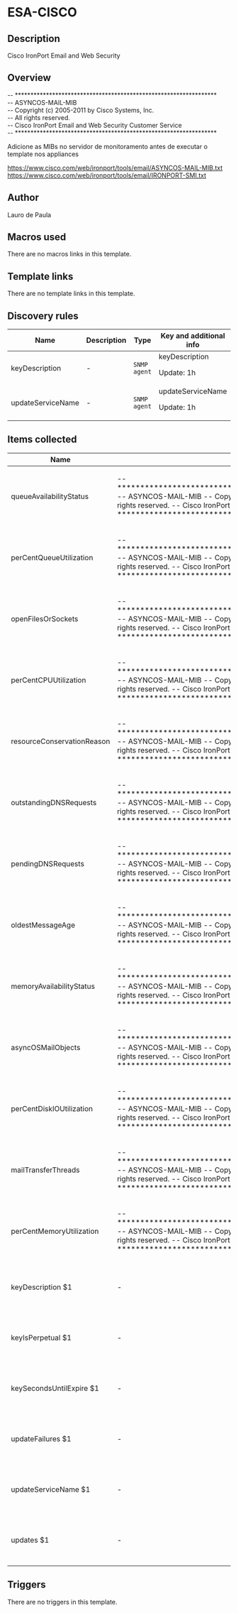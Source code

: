 # ESA-CISCO

## Description

Cisco IronPort Email and Web Security

## Overview

-- *****************************************************************  
-- ASYNCOS-MAIL-MIB  
-- Copyright (c) 2005-2011 by Cisco Systems, Inc.  
-- All rights reserved.  
-- Cisco IronPort Email and Web Security Customer Service  
-- *****************************************************************


Adicione as MIBs no servidor de monitoramento antes de executar o template nos appliances 


<https://www.cisco.com/web/ironport/tools/email/ASYNCOS-MAIL-MIB.txt>  
<https://www.cisco.com/web/ironport/tools/email/IRONPORT-SMI.txt>



## Author

Lauro de Paula

## Macros used

There are no macros links in this template.

## Template links

There are no template links in this template.

## Discovery rules

|Name|Description|Type|Key and additional info|
|----|-----------|----|----|
|keyDescription|<p>-</p>|`SNMP agent`|keyDescription<p>Update: 1h</p>|
|updateServiceName|<p>-</p>|`SNMP agent`|updateServiceName<p>Update: 1h</p>|
## Items collected

|Name|Description|Type|Key and additional info|
|----|-----------|----|----|
|queueAvailabilityStatus|<p>-- ***************************************************************** -- ASYNCOS-MAIL-MIB -- Copyright (c) 2005-2011 by Cisco Systems, Inc. -- All rights reserved. -- Cisco IronPort Email and Web Security Customer Service -- *****************************************************************</p>|`SNMP agent`|queueAvailabilityStatus.0<p>Update: 180s</p>|
|perCentQueueUtilization|<p>-- ***************************************************************** -- ASYNCOS-MAIL-MIB -- Copyright (c) 2005-2011 by Cisco Systems, Inc. -- All rights reserved. -- Cisco IronPort Email and Web Security Customer Service -- *****************************************************************</p>|`SNMP agent`|perCentQueueUtilization.0<p>Update: 30s</p>|
|openFilesOrSockets|<p>-- ***************************************************************** -- ASYNCOS-MAIL-MIB -- Copyright (c) 2005-2011 by Cisco Systems, Inc. -- All rights reserved. -- Cisco IronPort Email and Web Security Customer Service -- *****************************************************************</p>|`SNMP agent`|openFilesOrSockets.0<p>Update: 180s</p>|
|perCentCPUUtilization|<p>-- ***************************************************************** -- ASYNCOS-MAIL-MIB -- Copyright (c) 2005-2011 by Cisco Systems, Inc. -- All rights reserved. -- Cisco IronPort Email and Web Security Customer Service -- *****************************************************************</p>|`SNMP agent`|perCentCPUUtilization.0<p>Update: 45s</p>|
|resourceConservationReason|<p>-- ***************************************************************** -- ASYNCOS-MAIL-MIB -- Copyright (c) 2005-2011 by Cisco Systems, Inc. -- All rights reserved. -- Cisco IronPort Email and Web Security Customer Service -- *****************************************************************</p>|`SNMP agent`|resourceConservationReason.0<p>Update: 180s</p>|
|outstandingDNSRequests|<p>-- ***************************************************************** -- ASYNCOS-MAIL-MIB -- Copyright (c) 2005-2011 by Cisco Systems, Inc. -- All rights reserved. -- Cisco IronPort Email and Web Security Customer Service -- *****************************************************************</p>|`SNMP agent`|outstandingDNSRequests.0<p>Update: 180s</p>|
|pendingDNSRequests|<p>-- ***************************************************************** -- ASYNCOS-MAIL-MIB -- Copyright (c) 2005-2011 by Cisco Systems, Inc. -- All rights reserved. -- Cisco IronPort Email and Web Security Customer Service -- *****************************************************************</p>|`SNMP agent`|pendingDNSRequests.0<p>Update: 180s</p>|
|oldestMessageAge|<p>-- ***************************************************************** -- ASYNCOS-MAIL-MIB -- Copyright (c) 2005-2011 by Cisco Systems, Inc. -- All rights reserved. -- Cisco IronPort Email and Web Security Customer Service -- *****************************************************************</p>|`SNMP agent`|oldestMessageAge.0<p>Update: 180s</p>|
|memoryAvailabilityStatus|<p>-- ***************************************************************** -- ASYNCOS-MAIL-MIB -- Copyright (c) 2005-2011 by Cisco Systems, Inc. -- All rights reserved. -- Cisco IronPort Email and Web Security Customer Service -- *****************************************************************</p>|`SNMP agent`|memoryAvailabilityStatus.0<p>Update: 180s</p>|
|asyncOSMailObjects|<p>-- ***************************************************************** -- ASYNCOS-MAIL-MIB -- Copyright (c) 2005-2011 by Cisco Systems, Inc. -- All rights reserved. -- Cisco IronPort Email and Web Security Customer Service -- *****************************************************************</p>|`SNMP agent`|asyncOSMailObjects.27.0<p>Update: 180s</p>|
|perCentDiskIOUtilization|<p>-- ***************************************************************** -- ASYNCOS-MAIL-MIB -- Copyright (c) 2005-2011 by Cisco Systems, Inc. -- All rights reserved. -- Cisco IronPort Email and Web Security Customer Service -- *****************************************************************</p>|`SNMP agent`|perCentDiskIOUtilization.0<p>Update: 45s</p>|
|mailTransferThreads|<p>-- ***************************************************************** -- ASYNCOS-MAIL-MIB -- Copyright (c) 2005-2011 by Cisco Systems, Inc. -- All rights reserved. -- Cisco IronPort Email and Web Security Customer Service -- *****************************************************************</p>|`SNMP agent`|mailTransferThreads.0<p>Update: 180s</p>|
|perCentMemoryUtilization|<p>-- ***************************************************************** -- ASYNCOS-MAIL-MIB -- Copyright (c) 2005-2011 by Cisco Systems, Inc. -- All rights reserved. -- Cisco IronPort Email and Web Security Customer Service -- *****************************************************************</p>|`SNMP agent`|perCentMemoryUtilization.0<p>Update: 45s</p>|
|keyDescription $1|<p>-</p>|`SNMP agent`|keyDescription[{#SNMPVALUE}]<p>Update: 3h</p><p>LLD</p>|
|keyIsPerpetual $1|<p>-</p>|`SNMP agent`|keyIsPerpetual[{#SNMPVALUE}]<p>Update: 3h</p><p>LLD</p>|
|keySecondsUntilExpire $1|<p>-</p>|`SNMP agent`|keySecondsUntilExpire[{#SNMPVALUE}]<p>Update: 3h</p><p>LLD</p>|
|updateFailures $1|<p>-</p>|`SNMP agent`|updateFailures[{#SNMPVALUE}]<p>Update: 2h</p><p>LLD</p>|
|updateServiceName $1|<p>-</p>|`SNMP agent`|updateServiceName[{#SNMPVALUE}]<p>Update: 2h</p><p>LLD</p>|
|updates $1|<p>-</p>|`SNMP agent`|updates[{#SNMPVALUE}]<p>Update: 2h</p><p>LLD</p>|
## Triggers

There are no triggers in this template.

